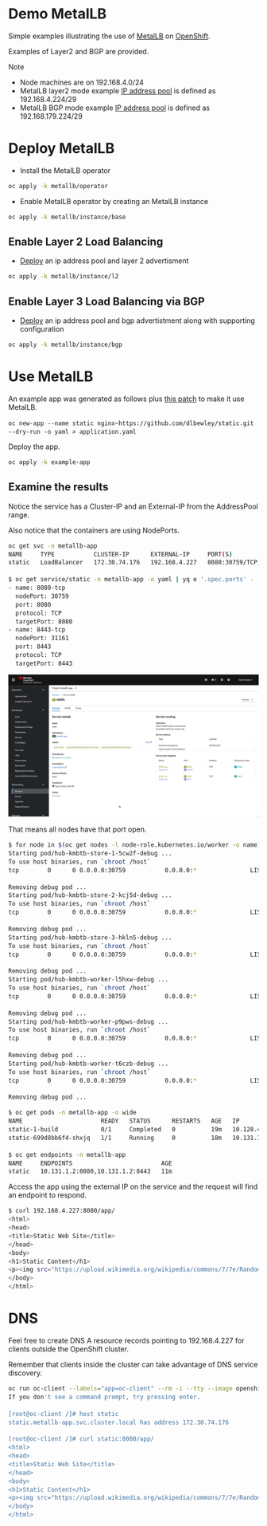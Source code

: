 # Demo MetalLB

Simple examples illustrating the use of [MetalLB](https://metallb.io/) on [OpenShift](https://www.redhat.com/en/technologies/cloud-computing/openshift).

Examples of Layer2 and BGP are provided.

> [!NOTE]
> * Node machines are on 192.168.4.0/24
> * MetalLB layer2 mode example [IP address pool](metalllb/instance/l2/ipaddresspool.yaml) is defined as 192.168.4.224/29
> * MetalLB BGP mode example [IP address pool](metalllb/instance/bgp/ipaddresspool.yaml) is defined as 192.168.179.224/29

# Deploy MetalLB

* Install the MetalLB operator 

```bash
oc apply -k metallb/operator
```

* Enable MetalLB operator by creating an MetalLB instance

```bash
oc apply -k metallb/instance/base
```

## Enable Layer 2 Load Balancing

* [Deploy](metallb/instance/l2) an ip address pool and layer 2 advertisment

```bash
oc apply -k metallb/instance/l2
```

## Enable Layer 3 Load Balancing via BGP

* [Deploy](metallb/instance/bgp) an ip address pool and bgp advertistment along with supporting configuration

```bash
oc apply -k metallb/instance/bgp
```

# Use MetalLB

An example app was generated as follows plus [this patch](example-app/patch-service.yaml) to make it use MetalLB.

`oc new-app --name static nginx~https://github.com/dlbewley/static.git --dry-run -o yaml > application.yaml`

Deploy the app.

```bash
oc apply -k example-app
```

## Examine the results

Notice the service has a Cluster-IP and an External-IP from the AddressPool range.

Also notice that the containers are using NodePorts.

```bash
oc get svc -n metallb-app
NAME     TYPE           CLUSTER-IP      EXTERNAL-IP     PORT(S)                         AGE
static   LoadBalancer   172.30.74.176   192.168.4.227   8080:30759/TCP,8443:31161/TCP   11m

$ oc get service/static -n metallb-app -o yaml | yq e '.spec.ports' -
- name: 8080-tcp
  nodePort: 30759
  port: 8080
  protocol: TCP
  targetPort: 8080
- name: 8443-tcp
  nodePort: 31161
  port: 8443
  protocol: TCP
  targetPort: 8443
```

![service-static.png](img/service-static.png)

That means all nodes have that port open.

```bash
$ for node in $(oc get nodes -l node-role.kubernetes.io/worker -o name); do oc debug $node -- netstat -tupln |grep 30759; done
Starting pod/hub-kmbtb-store-1-5cw2f-debug ...
To use host binaries, run `chroot /host`
tcp        0      0 0.0.0.0:30759           0.0.0.0:*               LISTEN      4141/openshift-sdn-

Removing debug pod ...
Starting pod/hub-kmbtb-store-2-kcj5d-debug ...
To use host binaries, run `chroot /host`
tcp        0      0 0.0.0.0:30759           0.0.0.0:*               LISTEN      4544/openshift-sdn-

Removing debug pod ...
Starting pod/hub-kmbtb-store-3-hkln5-debug ...
To use host binaries, run `chroot /host`
tcp        0      0 0.0.0.0:30759           0.0.0.0:*               LISTEN      3946/openshift-sdn-

Removing debug pod ...
Starting pod/hub-kmbtb-worker-l5hxw-debug ...
To use host binaries, run `chroot /host`
tcp        0      0 0.0.0.0:30759           0.0.0.0:*               LISTEN      3411/openshift-sdn-

Removing debug pod ...
Starting pod/hub-kmbtb-worker-p9pws-debug ...
To use host binaries, run `chroot /host`
tcp        0      0 0.0.0.0:30759           0.0.0.0:*               LISTEN      3255/openshift-sdn-

Removing debug pod ...
Starting pod/hub-kmbtb-worker-t6czb-debug ...
To use host binaries, run `chroot /host`
tcp        0      0 0.0.0.0:30759           0.0.0.0:*               LISTEN      3398/openshift-sdn-

Removing debug pod ...
```

```bash
$ oc get pods -n metallb-app -o wide
NAME                      READY   STATUS      RESTARTS   AGE   IP            NODE                     NOMINATED NODE   READINESS GATES
static-1-build            0/1     Completed   0          19m   10.128.4.67   hub-kmbtb-worker-t6czb   <none>           <none>
static-699d8bb6f4-shxjq   1/1     Running     0          18m   10.131.1.2    hub-kmbtb-worker-p9pws   <none>           <none>

$ oc get endpoints -n metallb-app
NAME     ENDPOINTS                         AGE
static   10.131.1.2:8080,10.131.1.2:8443   11m
```

Access the app using the external IP on the service and the request will find an endpoint to respond. 

```bash
$ curl 192.168.4.227:8080/app/
<html>
<head>
<title>Static Web Site</title>
</head>
<body>
<h1>Static Content</h1>
<p><img src="https://upload.wikimedia.org/wikipedia/commons/7/7e/Random_static.gif" /></p>
</body>
</html>
```

# DNS

Feel free to create DNS A resource records pointing to 192.168.4.227 for clients outside the OpenShift cluster.

Remember that clients inside the cluster can take advantage of DNS service discovery.

```bash
oc run oc-client --labels="app=oc-client" --rm -i --tty --image openshift4/ose-cli -n metallb-app -- /bin/bash
If you don't see a command prompt, try pressing enter.

[root@oc-client /]# host static
static.metallb-app.svc.cluster.local has address 172.30.74.176

[root@oc-client /]# curl static:8080/app/
<html>
<head>
<title>Static Web Site</title>
</head>
<body>
<h1>Static Content</h1>
<p><img src="https://upload.wikimedia.org/wikipedia/commons/7/7e/Random_static.gif" /></p>
</body>
</html>
```